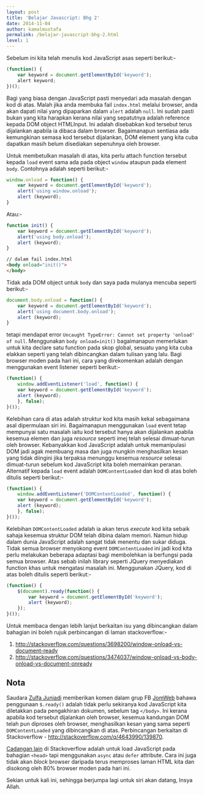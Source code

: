 ```yaml
---
layout: post
title: 'Belajar Javascript: Bhg 2'
date: 2014-11-04
author: kamalmustafa
permalink: /belajar-javascript-bhg-2.html
level: 1
---
```


Sebelum ini kita telah menulis kod JavaScript asas seperti berikut:-

```js
(function() {
    var keyword = document.getElementById('keyword');
    alert keyword;
})();
```

Bagi yang biasa dengan JavaScript pasti menyedari ada masalah dengan kod di
atas. Malah jika anda membuka fail `index.html` melalui browser, anda akan
dapati nilai yang dipaparkan dalam `alert` adalah `null`. Ini sudah pasti bukan
yang kita harapkan kerana nilai yang sepatutnya adalah reference kepada DOM
object HTMLInput. Ini adalah disebabkan kod tersebut terus dijalankan apabila
ia dibaca dalam browser. Bagaimanapun sentiasa ada kemungkinan semasa kod
tersebut dijalankan, DOM element yang kita cuba dapatkan masih belum disediakan
sepenuhnya oleh browser.

<!--more-->

Untuk membetulkan masalah di atas, kita perlu attach function tersebut kepada
`load` event sama ada pada object `window` ataupun pada element `body`. Contohnya adalah seperti berikut:-

```js
window.onload = function() {
    var keyword = document.getElementById('keyword');
    alert('using window.onload');
    alert (keyword);
}
```

Atau:-

```js
function init() {
    var keyword = document.getElementById('keyword');
    alert('using body.onload');
    alert (keyword);
}
```

```html
// dalam fail index.html
<body onload="init()">
</body>
```

Tidak ada DOM object untuk `body` dan saya pada mulanya mencuba seperti
berikut:-

```js
document.body.onload = function() {
    var keyword = document.getElementById('keyword');
    alert('using document.body.onload');
    alert (keyword);
}
```

tetapi mendapat error `Uncaught TypeError: Cannot set property 'onload' of
null`. Menggunakan `body onload=init()` bagaimanapun memerlukan untuk kita
declare satu function pada skop global, sesuatu yang kita cuba elakkan seperti
yang telah dibincangkan dalam tulisan yang lalu. Bagi browser moden pada hari
ini, cara yang direkomenkan adalah dengan menggunakan event listener seperti
berikut:-

```js
(function() {
    window.addEventListener('load', function() {
    var keyword = document.getElementById('keyword');
    alert (keyword);
    }, false);
}());
```

Kelebihan cara di atas adalah struktur kod kita masih kekal sebagaimana asal
dipermulaan siri ini. Bagaimanapun menggunakan `load` event tetap mempunyai
satu masalah iaitu kod tersebut hanya akan dijalankan apabila kesemua elemen
dan juga *resource* seperti imej telah selesai dimuat-turun oleh browser. Kebanyakkan kod JavaScript adalah untuk memanipulasi DOM jadi agak membuang
masa dan juga mungkin menghasilkan kesan yang tidak diingini jika terpaksa
menunggu kesemua *resource* selesai dimuat-turun sebelum kod JavaScript kita
boleh memainkan peranan. Alternatif kepada `load` event adalah
`DOMContentLoaded` dan kod di atas boleh ditulis seperti berikut:-

```js
(function() {
    window.addEventListener('DOMContentLoaded', function() {
    var keyword = document.getElementById('keyword');
    alert (keyword);
    }, false);
}());
```

Kelebihan `DOMContentLoaded` adalah ia akan terus *execute* kod kita sebaik
sahaja kesemua struktur DOM telah dibina dalam memori. Namun hidup dalam dunia
JavaScript adalah sangat tidak menentu dan sukar diduga. Tidak semua browser
menyokong event `DOMContentLoaded` ini jadi kod kita perlu melakukan beberapa
adaptasi bagi membolehkan ia berfungsi pada semua browser. Atas sebab inilah
library seperti JQuery menyediakan function khas untuk mengatasi masalah ini. Menggunakan JQuery, kod di atas boleh ditulis seperti berikut:-

```js
(function() {
    $(document).ready(function() {
        var keyword = document.getElementById('keyword');
        alert (keyword);
    });
}());
```

Untuk membaca dengan lebih lanjut berkaitan isu yang dibincangkan dalam
bahagian ini boleh rujuk perbincangan di laman stackoverflow:-

1. http://stackoverflow.com/questions/3698200/window-onload-vs-document-ready
1. http://stackoverflow.com/questions/3474037/window-onload-vs-body-onload-vs-document-onready

## Nota
Saudara [Zulfa Juniadi][zulfa] memberikan komen dalam grup FB [JomWeb] bahawa penggunaan
`$.ready()` adalah tidak perlu sekiranya kod JavaScript kita diletakkan pada pengakhiran dokumen, sebelum tag `</body>`. Ini
kerana apabila kod tersebut dijalankan oleh browser, kesemua kandungan DOM telah pun diproses
oleh browser, menghasilkan kesan yang sama seperti `DOMContentLoaded` yang dibincangkan di atas.
Perbincangan berkaitan di Stackoverflow - http://stackoverflow.com/q/4643990/139870.

[Cadangan lain] di Stackoverflow adalah untuk load JavaScript pada bahagian `<head>` tapi menggunakan `async` atau `defer`
attribute. Cara ini juga tidak akan *block* browser daripada terus memproses laman HTML kita dan disokong oleh
80% browser moden pada hari ini.

Sekian untuk kali ini, sehingga berjumpa lagi untuk siri akan datang, Insya
Allah.

[zulfa]:https://github.com/zulfajuniadi
[JomWeb]:https://www.facebook.com/groups/jomweb/
[Cadangan lain]:http://stackoverflow.com/questions/436411/where-is-the-best-place-to-put-script-tags-in-html-markup/24070373#24070373
